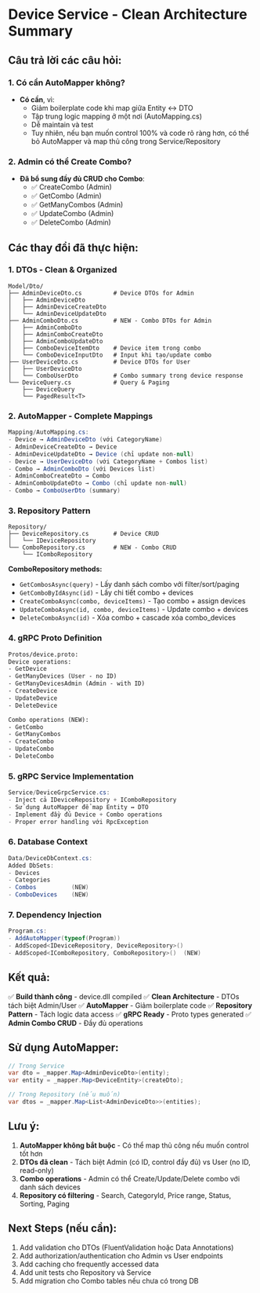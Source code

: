 # Device Service - Clean Architecture Summary

## Câu trả lời các câu hỏi:

### 1. **Có cần AutoMapper không?**
- **Có cần**, vì:
  - Giảm boilerplate code khi map giữa Entity ↔ DTO
  - Tập trung logic mapping ở một nơi (AutoMapping.cs)
  - Dễ maintain và test
  - Tuy nhiên, nếu bạn muốn control 100% và code rõ ràng hơn, có thể bỏ AutoMapper và map thủ công trong Service/Repository

### 2. **Admin có thể Create Combo?**
- **Đã bổ sung đầy đủ CRUD cho Combo**:
  - ✅ CreateCombo (Admin)
  - ✅ GetCombo (Admin)
  - ✅ GetManyCombos (Admin)
  - ✅ UpdateCombo (Admin)
  - ✅ DeleteCombo (Admin)

## Các thay đổi đã thực hiện:

### 1. DTOs - Clean & Organized
```
Model/Dto/
├── AdminDeviceDto.cs         # Device DTOs for Admin
│   ├── AdminDeviceDto
│   ├── AdminDeviceCreateDto
│   └── AdminDeviceUpdateDto
├── AdminComboDto.cs          # NEW - Combo DTOs for Admin
│   ├── AdminComboDto
│   ├── AdminComboCreateDto
│   ├── AdminComboUpdateDto
│   ├── ComboDeviceItemDto    # Device item trong combo
│   └── ComboDeviceInputDto   # Input khi tạo/update combo
├── UserDeviceDto.cs          # Device DTOs for User
│   ├── UserDeviceDto
│   └── ComboUserDto          # Combo summary trong device response
└── DeviceQuery.cs            # Query & Paging
    ├── DeviceQuery
    └── PagedResult<T>
```

### 2. AutoMapper - Complete Mappings
```csharp
Mapping/AutoMapping.cs:
- Device → AdminDeviceDto (với CategoryName)
- AdminDeviceCreateDto → Device
- AdminDeviceUpdateDto → Device (chỉ update non-null)
- Device → UserDeviceDto (với CategoryName + Combos list)
- Combo → AdminComboDto (với Devices list)
- AdminComboCreateDto → Combo
- AdminComboUpdateDto → Combo (chỉ update non-null)
- Combo → ComboUserDto (summary)
```

### 3. Repository Pattern
```
Repository/
├── DeviceRepository.cs       # Device CRUD
│   └── IDeviceRepository
└── ComboRepository.cs        # NEW - Combo CRUD
    └── IComboRepository
```

**ComboRepository methods:**
- `GetCombosAsync(query)` - Lấy danh sách combo với filter/sort/paging
- `GetComboByIdAsync(id)` - Lấy chi tiết combo + devices
- `CreateComboAsync(combo, deviceItems)` - Tạo combo + assign devices
- `UpdateComboAsync(id, combo, deviceItems)` - Update combo + devices
- `DeleteComboAsync(id)` - Xóa combo + cascade xóa combo_devices

### 4. gRPC Proto Definition
```protobuf
Protos/device.proto:
Device operations:
- GetDevice
- GetManyDevices (User - no ID)
- GetManyDevicesAdmin (Admin - with ID)
- CreateDevice
- UpdateDevice
- DeleteDevice

Combo operations (NEW):
- GetCombo
- GetManyCombos
- CreateCombo
- UpdateCombo
- DeleteCombo
```

### 5. gRPC Service Implementation
```csharp
Service/DeviceGrpcService.cs:
- Inject cả IDeviceRepository + IComboRepository
- Sử dụng AutoMapper để map Entity ↔ DTO
- Implement đầy đủ Device + Combo operations
- Proper error handling với RpcException
```

### 6. Database Context
```csharp
Data/DeviceDbContext.cs:
Added DbSets:
- Devices
- Categories
- Combos          (NEW)
- ComboDevices    (NEW)
```

### 7. Dependency Injection
```csharp
Program.cs:
- AddAutoMapper(typeof(Program))
- AddScoped<IDeviceRepository, DeviceRepository>()
- AddScoped<IComboRepository, ComboRepository>()  (NEW)
```

## Kết quả:

✅ **Build thành công** - device.dll compiled
✅ **Clean Architecture** - DTOs tách biệt Admin/User
✅ **AutoMapper** - Giảm boilerplate code
✅ **Repository Pattern** - Tách logic data access
✅ **gRPC Ready** - Proto types generated
✅ **Admin Combo CRUD** - Đầy đủ operations

## Sử dụng AutoMapper:

```csharp
// Trong Service
var dto = _mapper.Map<AdminDeviceDto>(entity);
var entity = _mapper.Map<DeviceEntity>(createDto);

// Trong Repository (nếu muốn)
var dtos = _mapper.Map<List<AdminDeviceDto>>(entities);
```

## Lưu ý:

1. **AutoMapper không bắt buộc** - Có thể map thủ công nếu muốn control tốt hơn
2. **DTOs đã clean** - Tách biệt Admin (có ID, control đầy đủ) vs User (no ID, read-only)
3. **Combo operations** - Admin có thể Create/Update/Delete combo với danh sách devices
4. **Repository có filtering** - Search, CategoryId, Price range, Status, Sorting, Paging

## Next Steps (nếu cần):

1. Add validation cho DTOs (FluentValidation hoặc Data Annotations)
2. Add authorization/authentication cho Admin vs User endpoints
3. Add caching cho frequently accessed data
4. Add unit tests cho Repository và Service
5. Add migration cho Combo tables nếu chưa có trong DB
